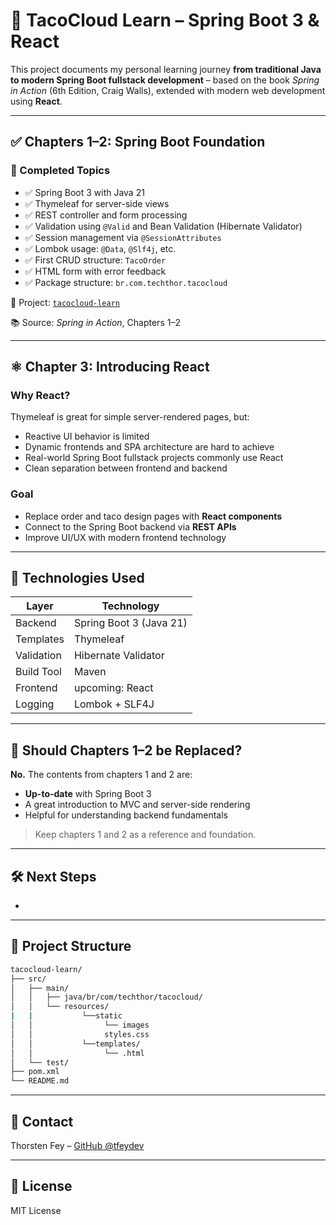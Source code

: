 # 🌮 TacoCloud Learn – Spring Boot 3 & React

This project documents my personal learning journey **from traditional Java to modern Spring Boot fullstack development** – based on the book *Spring in Action* (6th Edition, Craig Walls), extended with modern web development using **React**.

---

## ✅ Chapters 1–2: Spring Boot Foundation

### 📌 Completed Topics

- ✅ Spring Boot 3 with Java 21
- ✅ Thymeleaf for server-side views
- ✅ REST controller and form processing
- ✅ Validation using `@Valid` and Bean Validation (Hibernate Validator)
- ✅ Session management via `@SessionAttributes`
- ✅ Lombok usage: `@Data`, `@Slf4j`, etc.
- ✅ First CRUD structure: `TacoOrder`
- ✅ HTML form with error feedback
- ✅ Package structure: `br.com.techthor.tacocloud`

📁 Project: [`tacocloud-learn`](./)

📚 Source: *Spring in Action*, Chapters 1–2

---

## ⚛️ Chapter 3: Introducing React

### Why React?

Thymeleaf is great for simple server-rendered pages, but:

- Reactive UI behavior is limited
- Dynamic frontends and SPA architecture are hard to achieve
- Real-world Spring Boot fullstack projects commonly use React
- Clean separation between frontend and backend

### Goal

- Replace order and taco design pages with **React components**
- Connect to the Spring Boot backend via **REST APIs**
- Improve UI/UX with modern frontend technology

---

## 🔧 Technologies Used

| Layer      | Technology              |
| ---------- | ----------------------- |
| Backend    | Spring Boot 3 (Java 21) |
| Templates  | Thymeleaf               |
| Validation | Hibernate Validator     |
| Build Tool | Maven                   |
| Frontend   | upcoming: React         |
| Logging    | Lombok + SLF4J          |

---

## 🔄 Should Chapters 1–2 be Replaced?

**No.** The contents from chapters 1 and 2 are:

- **Up-to-date** with Spring Boot 3
- A great introduction to MVC and server-side rendering
- Helpful for understanding backend fundamentals

> Keep chapters 1 and 2 as a reference and foundation.

---

## 🛠️ Next Steps

-

---

## 📂 Project Structure

```bash
tacocloud-learn/
├── src/
│   ├── main/
│   │   ├── java/br/com/techthor/tacocloud/
│   │   └── resources/
|   |           └──static
│   │                └── images
│   │                styles.css
│   │           └──templates/
│   │                └── .html
│   └── test/
├── pom.xml
└── README.md
```

---

## 📩 Contact

Thorsten Fey – [GitHub @tfeydev](https://github.com/tfeydev)

---

## 📘 License

MIT License

